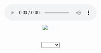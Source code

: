 <!DOCTYPE html>
<html lang="en">
<head>
    <meta charset="UTF-8">
    <meta name="viewport" content="width=device-width, initial-scale=1.0">
    <title>❤N❤</title>
    <link rel="stylesheet" href="styles.css">
</head>

<audio controls src="dontstayaway.mp3"></audio>
<body align="center" >

<div class="image-container">
    <img id="qualityImage"  alt="Địa C" style="color: aliceblue;">
</div>
<h1></h1>
<select id="qualitySelect" onchange="changeImage()">
    <option></option>       
    <option value="144p">144p</option>
    <option value="240p">240p</option>
    <option value="480p">480p</option>
    <option value="720p">720p</option>
    <option value="1080p">1080p</option>
    
</div>

<script src="script.js"></script>

</body>
</html>
body {
    background-color: black;
    
}

.container {
    text-align: center;
    background: #1e1e1e; /* Nền container màu xám tối */
    padding: 20px;
    border-radius: 8px;
    box-shadow: 0 0 10px rgba(0, 0, 0, 0.5);
}

h1 {
    color: #fff; /* Chữ màu trắng */
    margin-bottom: 20px;
}

select {
    padding: 10px;
    font-size: 16px;
    margin-bottom: 20px;
    background-color: #333; /* Nền select màu xám đậm */
    color: #fff; /* Chữ màu trắng */
    border: 1px solid #444; /* Viền select màu xám nhạt */
    border-radius: 4px;
}

.image-container {
    margin-top: 20px;
}

img {
    max-width: 100%;
    height: auto;
    border: 1px solid #444; /* Viền ảnh màu xám nhạt */
    border-radius: 4px;}
